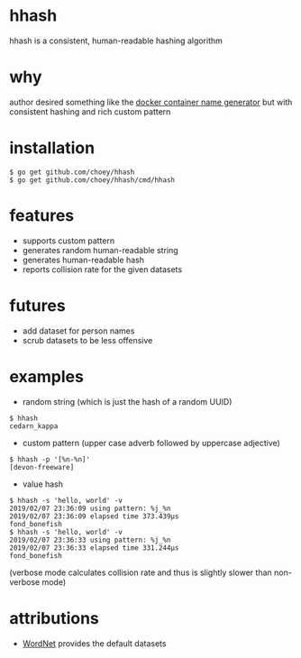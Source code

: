 # hhash

hhash is a consistent, human-readable hashing algorithm

# why
author desired something like the 
[docker container name generator](https://github.com/moby/moby/blob/master/pkg/namesgenerator/names-generator.go)
but with consistent hashing and rich custom pattern 

# installation
```
$ go get github.com/choey/hhash
$ go get github.com/choey/hhash/cmd/hhash
```

# features
* supports custom pattern
* generates random human-readable string
* generates human-readable hash
* reports collision rate for the given datasets

# futures
* add dataset for person names
* scrub datasets to be less offensive

# examples
* random string (which is just the hash of a random UUID)
```
$ hhash
cedarn_kappa
```
* custom pattern (upper case adverb followed by uppercase adjective)
```
$ hhash -p '[%n-%n]'
[devon-freeware]
```
* value hash
```
$ hhash -s 'hello, world' -v
2019/02/07 23:36:09 using pattern: %j_%n
2019/02/07 23:36:09 elapsed time 373.439µs
fond_bonefish
$ hhash -s 'hello, world' -v
2019/02/07 23:36:33 using pattern: %j_%n
2019/02/07 23:36:33 elapsed time 331.244µs
fond_bonefish
```
(verbose mode calculates collision rate and thus is slightly slower than non-verbose mode)

# attributions
* [WordNet](https://wordnet.princeton.edu/license-and-commercial-use) provides the default datasets